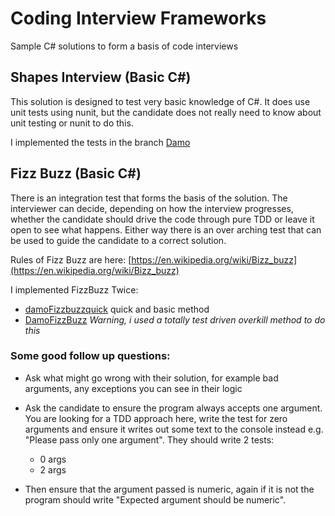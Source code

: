 # Coding Interview Frameworks #

Sample C# solutions to form a basis of code interviews

## Shapes Interview (Basic C#) ##
This solution is designed to test very basic knowledge of C#. It does use unit tests using nunit, but the candidate does not really need to know about unit testing or nunit to do this.

I implemented the tests in the branch [Damo](https://github.com/DamianStanger/codingInterview/tree/Damo)

## Fizz Buzz (Basic C#) ##
There is an integration test that forms the basis of the solution. The interviewer can decide, depending on how the interview progresses, whether the candidate should drive the code through pure TDD or leave it open to see what happens. Either way there is an over arching test that can be used to guide the candidate to a correct solution.

Rules of Fizz Buzz are here: [https://en.wikipedia.org/wiki/Bizz_buzz](https://en.wikipedia.org/wiki/Bizz_buzz)

I implemented FizzBuzz Twice:
 * [damoFizzbuzzquick](https://github.com/DamianStanger/codingInterview/tree/damoFizzbuzzquick) quick and basic method
 * [DamoFizzBuzz](https://github.com/DamianStanger/codingInterview/tree/DamoFizzBuzz) *Warning, i used a totally test driven overkill method to do this*

### Some good follow up questions: ###
* Ask what might go wrong with their solution, for example bad arguments, any exceptions you can see in their logic

* Ask the candidate to ensure the program always accepts one argument. You are looking for a TDD approach here, write the test for zero arguments and ensure it writes out some text to the console instead e.g. "Please pass only one argument". They should write 2 tests:
  * 0 args
  * 2 args

* Then ensure that the argument passed is numeric, again if it is not the program should write "Expected argument should be numeric". 
